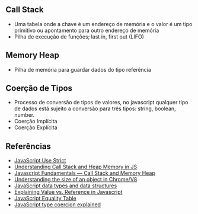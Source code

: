 ## Call Stack

- Uma tabela onde a chave é um endereço de memória e o valor é um tipo primitivo ou apontamento para outro endereço de memória
- Pilha de execução de funções; last in, first out (LIFO)

## Memory Heap

- Pilha de memória para guardar dados do tipo referência

## Coerção de Tipos

- Processo de conversão de tipos de valores, no javascript qualquer tipo de dados está sujeito a conversão para três tipos: string, boolean, number.
- Coerção Implícita
- Coerção Explícita

## Referências

- [JavaScript Use Strict](https://www.w3schools.com/js/js_strict.asp)
- [Understanding Call Stack and Heap Memory in JS](https://levelup.gitconnected.com/understanding-call-stack-and-heap-memory-in-js-e34bf8d3c3a4)
- [Javascript Fundamentals — Call Stack and Memory Heap](https://medium.com/@allansendagi/javascript-fundamentals-call-stack-and-memory-heap-401eb8713204)
- [Understanding the size of an object in Chrome/V8](https://www.mattzeunert.com/2017/03/29/v8-object-size.html)
- [JavaScript data types and data structures](https://developer.mozilla.org/en-US/docs/Web/JavaScript/Data_structures)
- [Explaining Value vs. Reference in Javascript](https://codeburst.io/explaining-value-vs-reference-in-javascript-647a975e12a0)
- [JavaScript Equality Table](https://dorey.github.io/JavaScript-Equality-Table/)
- [JavaScript type coercion explained](https://www.freecodecamp.org/news/js-type-coercion-explained-27ba3d9a2839)
